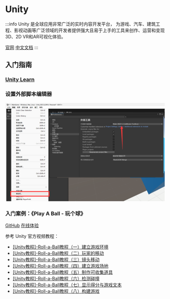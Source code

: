 # Unity

:::info
Unity 是全球应用非常广泛的实时内容开发平台，
为游戏、汽车、建筑工程、影视动画等广泛领域的开发者提供强大且易于上手的工具来创作、运营和变现3D、2D VR和AR可视化体验。

[官网](https://unity.cn/)
[中文文档](https://docs.unity.cn/)
:::

## 入门指南

### [Unity Learn](https://unity.com/cn/learn)

### 设置外部脚本编辑器

![设置外部脚本编辑器](./img/设置外部脚本编辑器.png)

### 入门案例：《Play A Ball - 玩个球》

[GitHub](https://github.com/Yue-plus/PlayABall)
[在线体验](https://PlayABall.YuePlus.ink/)

参考 Unity 官方视频教程：

- [[Unity教程]-Roll-a-Ball教程（一）建立游戏环境](https://www.bilibili.com/video/BV1jK4y1G7g4)
- [[Unity教程]-Roll-a-Ball教程（二）玩家的移动](https://www.bilibili.com/video/BV15y4y1g7By)
- [[Unity教程]-Roll-a-Ball教程（三）镜头移动](https://www.bilibili.com/video/BV14B4y1M7hs)
- [[Unity教程]-Roll-a-Ball教程（四）建立游戏场地](https://www.bilibili.com/video/BV1hh411a7nN)
- [[Unity教程]-Roll-a-Ball教程（五）制作可收集道具](https://www.bilibili.com/video/BV1U54y1H7wL)
- [[Unity教程]-Roll-a-Ball教程（六）检测碰撞](https://www.bilibili.com/video/BV1FV411x7o7)
- [[Unity教程]-Roll-a-Ball教程（七）显示得分与游戏文本](https://www.bilibili.com/video/BV1wo4y1X75F)
- [[Unity教程]-Roll-a-Ball教程（八）构建游戏](https://www.bilibili.com/video/BV1Hy4y1T7oU)